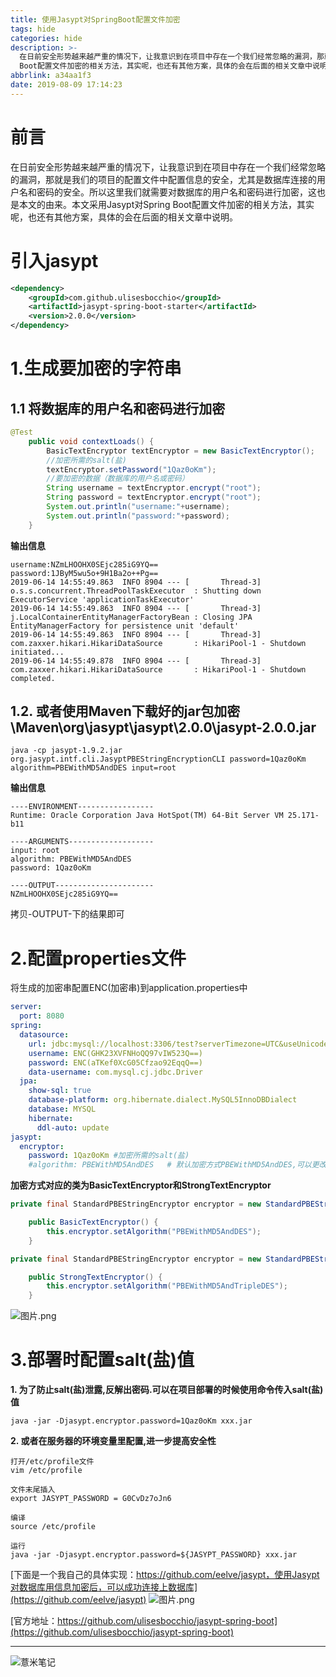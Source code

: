 ```yaml
---
title: 使用Jasypt对SpringBoot配置文件加密
tags: hide
categories: hide
description: >-
  在日前安全形势越来越严重的情况下，让我意识到在项目中存在一个我们经常忽略的漏洞，那就是我们的项目的配置文件中配置信息的安全，尤其是数据库连接的用户名和密码的安全。所以这里我们就需要对数据库的用户名和密码进行加密，这也是本文的由来。本文采用Jasypt对Spring
  Boot配置文件加密的相关方法，其实呢，也还有其他方案，具体的会在后面的相关文章中说明。
abbrlink: a34aa1f3
date: 2019-08-09 17:14:23
---
```

# **前言**
在日前安全形势越来越严重的情况下，让我意识到在项目中存在一个我们经常忽略的漏洞，那就是我们的项目的配置文件中配置信息的安全，尤其是数据库连接的用户名和密码的安全。所以这里我们就需要对数据库的用户名和密码进行加密，这也是本文的由来。本文采用Jasypt对Spring Boot配置文件加密的相关方法，其实呢，也还有其他方案，具体的会在后面的相关文章中说明。

# **引入jasypt**
```xml
<dependency>
    <groupId>com.github.ulisesbocchio</groupId>
    <artifactId>jasypt-spring-boot-starter</artifactId>
    <version>2.0.0</version>
</dependency>
```

# **1.生成要加密的字符串**
## 1.1 将数据库的用户名和密码进行加密
```java
@Test
    public void contextLoads() {
        BasicTextEncryptor textEncryptor = new BasicTextEncryptor();
        //加密所需的salt(盐)
        textEncryptor.setPassword("1Qaz0oKm");
        //要加密的数据（数据库的用户名或密码）
        String username = textEncryptor.encrypt("root");
        String password = textEncryptor.encrypt("root");
        System.out.println("username:"+username);
        System.out.println("password:"+password);
    }
```

**输出信息**

```shell script
username:NZmLHOOHX0SEjc285iG9YQ==
password:1JByM5wu5o+9H1Ba2o++Pg==
2019-06-14 14:55:49.863  INFO 8904 --- [       Thread-3] o.s.s.concurrent.ThreadPoolTaskExecutor  : Shutting down ExecutorService 'applicationTaskExecutor'
2019-06-14 14:55:49.863  INFO 8904 --- [       Thread-3] j.LocalContainerEntityManagerFactoryBean : Closing JPA EntityManagerFactory for persistence unit 'default'
2019-06-14 14:55:49.863  INFO 8904 --- [       Thread-3] com.zaxxer.hikari.HikariDataSource       : HikariPool-1 - Shutdown initiated...
2019-06-14 14:55:49.878  INFO 8904 --- [       Thread-3] com.zaxxer.hikari.HikariDataSource       : HikariPool-1 - Shutdown completed.
```
## 1.2. 或者使用Maven下载好的jar包加密\Maven\org\jasypt\jasypt\2.0.0\jasypt-2.0.0.jar
```shell script
java -cp jasypt-1.9.2.jar org.jasypt.intf.cli.JasyptPBEStringEncryptionCLI password=1Qaz0oKm algorithm=PBEWithMD5AndDES input=root
```
**输出信息**
```shell script
----ENVIRONMENT-----------------
Runtime: Oracle Corporation Java HotSpot(TM) 64-Bit Server VM 25.171-b11

----ARGUMENTS-------------------
input: root
algorithm: PBEWithMD5AndDES
password: 1Qaz0oKm 

----OUTPUT----------------------
NZmLHOOHX0SEjc285iG9YQ==
```
拷贝-OUTPUT-下的结果即可
# **2.配置properties文件**
将生成的加密串配置ENC(加密串)到application.properties中
```yaml
server:
  port: 8080
spring:
  datasource:
    url: jdbc:mysql://localhost:3306/test?serverTimezone=UTC&useUnicode=true&characterEncoding=utf-8&useSSL=true
    username: ENC(GHK23XVFNHoQQ97vIW523Q==)
    password: ENC(aTKef0XcG05Cfzao92EqqQ==)
    data-username: com.mysql.cj.jdbc.Driver
  jpa:
    show-sql: true
    database-platform: org.hibernate.dialect.MySQL5InnoDBDialect
    database: MYSQL
    hibernate:
      ddl-auto: update
jasypt:
  encryptor:
    password: 1Qaz0oKm #加密所需的salt(盐)
    #algorithm: PBEWithMD5AndDES   # 默认加密方式PBEWithMD5AndDES,可以更改为PBEWithMD5AndTripleDES
```
**加密方式对应的类为BasicTextEncryptor和StrongTextEncryptor**
```java
private final StandardPBEStringEncryptor encryptor = new StandardPBEStringEncryptor();

    public BasicTextEncryptor() {
        this.encryptor.setAlgorithm("PBEWithMD5AndDES");
    }
```
```java
private final StandardPBEStringEncryptor encryptor = new StandardPBEStringEncryptor();

    public StrongTextEncryptor() {
        this.encryptor.setAlgorithm("PBEWithMD5AndTripleDES");
    }
```
![图片.png](https://eelve.com/upload/2019/6/springbootjasypydiagrams-3a7616cc841c4f7583fc7173e32aaab4.png)
# **3.部署时配置salt(盐)值**
**1. 为了防止salt(盐)泄露,反解出密码.可以在项目部署的时候使用命令传入salt(盐)值**
```shell script
java -jar -Djasypt.encryptor.password=1Qaz0oKm xxx.jar
```
**2. 或者在服务器的环境变量里配置,进一步提高安全性**
```shell script
打开/etc/profile文件
vim /etc/profile

文件末尾插入
export JASYPT_PASSWORD = G0CvDz7oJn6

编译 
source /etc/profile

运行 
java -jar -Djasypt.encryptor.password=${JASYPT_PASSWORD} xxx.jar
```

[下面是一个我自己的具体实现：https://github.com/eelve/jasypt，使用Jasypt对数据库用信息加密后，可以成功连接上数据库](https://github.com/eelve/jasypt)
![图片.png](https://eelve.com/upload/2019/6/springbootjasypyresult-5f2ef70fe5124f5595a48b341807f2c3.png)

[官方地址：https://github.com/ulisesbocchio/jasypt-spring-boot](https://github.com/ulisesbocchio/jasypt-spring-boot)



---

![薏米笔记](https://image.eelve.com/eblog/eblog-b269767ff45b4e01a1c380e38898c1c0.png)
